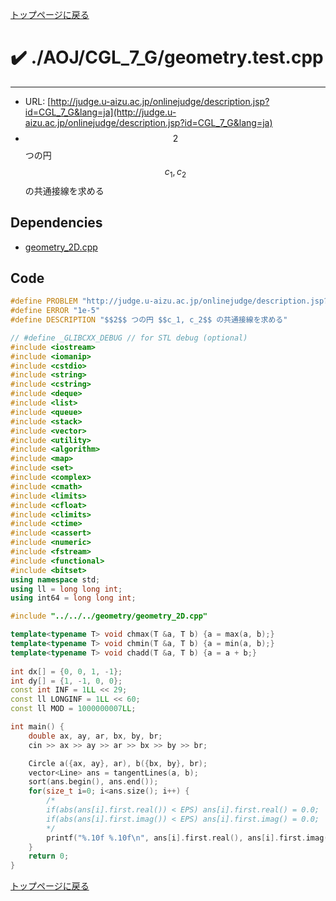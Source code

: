 [トップページに戻る](../../../index.html)

# :heavy_check_mark: ./AOJ/CGL\_7\_G/geometry.test.cpp
---

* URL: [http://judge.u-aizu.ac.jp/onlinejudge/description.jsp?id=CGL_7_G&lang=ja](http://judge.u-aizu.ac.jp/onlinejudge/description.jsp?id=CGL_7_G&lang=ja)
* $$2$$ つの円 $$c_1, c_2$$ の共通接線を求める

## Dependencies
* [geometry\_2D.cpp](../../../library/geometry_2D.cpp.html)

## Code

```cpp
#define PROBLEM "http://judge.u-aizu.ac.jp/onlinejudge/description.jsp?id=CGL_7_G&lang=ja"
#define ERROR "1e-5"
#define DESCRIPTION "$$2$$ つの円 $$c_1, c_2$$ の共通接線を求める"

// #define _GLIBCXX_DEBUG // for STL debug (optional)
#include <iostream>
#include <iomanip>
#include <cstdio>
#include <string>
#include <cstring>
#include <deque>
#include <list>
#include <queue>
#include <stack>
#include <vector>
#include <utility>
#include <algorithm>
#include <map>
#include <set>
#include <complex>
#include <cmath>
#include <limits>
#include <cfloat>
#include <climits>
#include <ctime>
#include <cassert>
#include <numeric>
#include <fstream>
#include <functional>
#include <bitset>
using namespace std;
using ll = long long int;
using int64 = long long int;

#include "../../../geometry/geometry_2D.cpp"

template<typename T> void chmax(T &a, T b) {a = max(a, b);}
template<typename T> void chmin(T &a, T b) {a = min(a, b);}
template<typename T> void chadd(T &a, T b) {a = a + b;}
 
int dx[] = {0, 0, 1, -1};
int dy[] = {1, -1, 0, 0};
const int INF = 1LL << 29;
const ll LONGINF = 1LL << 60;
const ll MOD = 1000000007LL;

int main() {
    double ax, ay, ar, bx, by, br;
    cin >> ax >> ay >> ar >> bx >> by >> br;

    Circle a({ax, ay}, ar), b({bx, by}, br);
    vector<Line> ans = tangentLines(a, b);
    sort(ans.begin(), ans.end());
    for(size_t i=0; i<ans.size(); i++) {
        /*
        if(abs(ans[i].first.real()) < EPS) ans[i].first.real() = 0.0;
        if(abs(ans[i].first.imag()) < EPS) ans[i].first.imag() = 0.0;
        */
        printf("%.10f %.10f\n", ans[i].first.real(), ans[i].first.imag());
    }
    return 0;
}

```

[トップページに戻る](../../../index.html)

